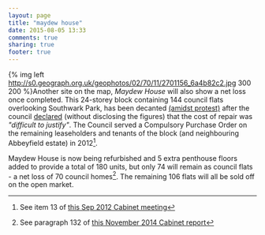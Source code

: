 ```yaml
---
layout: page
title: "maydew house"
date: 2015-08-05 13:33
comments: true
sharing: true
footer: true
---
```

{% img left http://s0.geograph.org.uk/geophotos/02/70/11/2701156_6a4b82c2.jpg 300 200 %}Another site on the map, _Maydew House_ will also show a net loss once completed. This 24-storey block containing 144 council flats overlooking Southwark Park, has been decanted [(amidst protest)](https://www.facebook.com/pages/Save-Maydew-House/316012601837) after the council [declared](http://www.southwarknews.co.uk/00,news,20152,440,00.htm) (without disclosing the figures) that the cost of repair was _"difficult to justify"_. The Council served a Compulsory Purchase Order on the remaining leaseholders and tenants of the block (and neighbouring Abbeyfield estate) in 2012[^1].

Maydew House is now being refurbished and 5 extra penthouse floors added to provide a total of 180 units, but only 74 will remain as council flats - a net loss of 70 council homes[^2]. The remaining 106 flats will all be sold off on the open market.

[^1]: See item 13 of [this Sep 2012 Cabinet meeting](http://moderngov.southwark.gov.uk/ieListDocuments.aspx?CId=302&MId=4246&Ver=4) 

[^2]: See paragraph 132 of [this November 2014 Cabinet report](http://moderngov.southwark.gov.uk/documents/s49973/Report%20Qtr%202%202014-15%20Capital%20Monitor.pdf)
